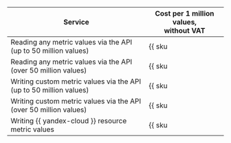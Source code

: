 | Service | Cost per 1 million values, <br>without VAT |
| ----- | ----- |
| Reading any metric values via the API<br/>(up to 50 million values) | {{ sku|USD|monitoring.point.api.read|string }} |
| Reading any metric values via the API<br/>(over 50 million values) | {{ sku|USD|monitoring.point.api.read|pricingRate.50|string }} |
| Writing custom metric values via the API<br/>(up to 50 million values) | {{ sku|USD|monitoring.point.write|string }} |
| Writing custom metric values via the API<br/>(over 50 million values) | {{ sku|USD|monitoring.point.write|pricingRate.50|string }} |
| Writing {{ yandex-cloud }} resource metric values | {{ sku|USD|monitoring.point.dgauge.store|string }} |